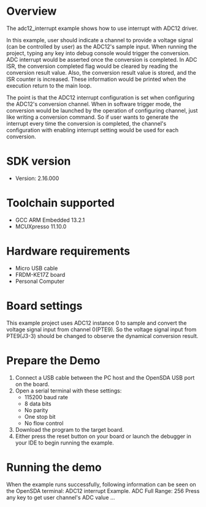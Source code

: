 Overview
========

The adc12_interrupt example shows how to use interrupt with ADC12 driver.

In this example, user should indicate a channel to provide a voltage signal (can be controlled by user) as the ADC12's sample input.
When running the project, typing any key into debug console would trigger the conversion. ADC interrupt would be asserted once the conversion is completed. In ADC ISR, the conversion completed flag would be cleared by reading the conversion result value.
Also, the conversion result value is stored, and the ISR counter is increased. These information would be printed when the execution return to the main loop.

The point is that the ADC12 interrupt configuration is set when configuring the ADC12's conversion channel. When in software trigger mode, the conversion would be launched by the operation of configuring channel, just like writing a conversion command. So if user wants to generate the interrupt every time the conversion is completed, the channel's configuration with enabling interrupt setting would be used for each conversion.


SDK version
===========
- Version: 2.16.000

Toolchain supported
===================
- GCC ARM Embedded  13.2.1
- MCUXpresso  11.10.0

Hardware requirements
=====================
- Micro USB cable
- FRDM-KE17Z board
- Personal Computer

Board settings
==============
This example project uses ADC12 instance 0 to sample and convert the voltage signal input from channel 0(PTE9).
So the voltage signal input from PTE9(J3-3) should be changed to observe the dynamical conversion result.

Prepare the Demo
================
1. Connect a USB cable between the PC host and the OpenSDA USB port on the board.
2. Open a serial terminal with these settings:
    - 115200 baud rate
    - 8 data bits
    - No parity
    - One stop bit
    - No flow control
3. Download the program to the target board.
4. Either press the reset button on your board or launch the debugger in your IDE to begin running the example.

Running the demo
================
When the example runs successfully, following information can be seen on the OpenSDA terminal:
ADC12 interrupt Example.
ADC Full Range: 256
Press any key to get user channel's ADC value ...
